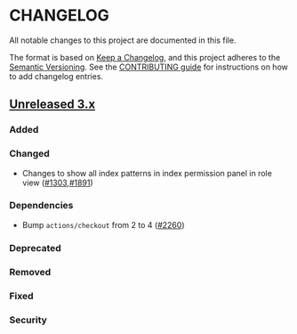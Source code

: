 # CHANGELOG
All notable changes to this project are documented in this file.

The format is based on [Keep a Changelog](https://keepachangelog.com/en/1.0.0/), and this project adheres to the [Semantic Versioning](https://semver.org/spec/v2.0.0.html). See the [CONTRIBUTING guide](./CONTRIBUTING.md#Changelog) for instructions on how to add changelog entries.

## [Unreleased 3.x]
### Added


### Changed
- Changes to show all index patterns in index permission panel in role view ([#1303](https://github.com/opensearch-project/security-dashboards-plugin/issues/1303),[#1891](https://github.com/opensearch-project/security-dashboards-plugin/issues/1891))

### Dependencies
- Bump `actions/checkout` from 2 to 4 ([#2260](https://github.com/opensearch-project/security-dashboards-plugin/pull/2260))


### Deprecated

### Removed

### Fixed

### Security

[Unreleased 3.x]: https://github.com/opensearch-project/security-dashboards-plugin/compare/3.0...main
